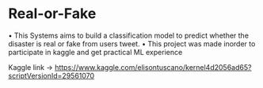 # Real-or-Fake
•	This Systems aims to build a classification model to predict whether the disaster is real or fake from users tweet. 
•	This project was made inorder to participate in kaggle and get practical ML experience 

Kaggle link -> https://www.kaggle.com/elisontuscano/kernel4d2056ad65?scriptVersionId=29561070
